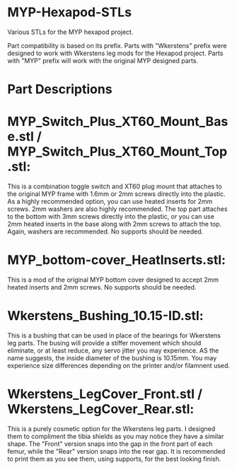 # MYP-Hexapod-STLs
Various STLs for the MYP hexapod project.

Part compatibility is based on its prefix.
Parts with "Wkerstens" prefix were designed to work with Wkerstens leg mods for the Hexapod project.
Parts with "MYP" prefix will work with the original MYP designed parts.


# Part Descriptions

# MYP_Switch_Plus_XT60_Mount_Base.stl / MYP_Switch_Plus_XT60_Mount_Top.stl:
This is a combination toggle switch and XT60 plug mount that attaches to the original MYP frame with 1.6mm or 2mm screws directly into the plastic. As a highly recommended option, you can use heated inserts for 2mm screws. 2mm washers are also highly recommended.
The top part attaches to the bottom with 3mm screws directly into the plastic, or you can use 2mm heated inserts in the base along with 2mm screws to attach the top. Again, washers are recommended. No supports should be needed.

# MYP_bottom-cover_HeatInserts.stl:
This is a mod of the original MYP bottom cover designed to accept 2mm heated inserts and 2mm screws. No supports should be needed.

# Wkerstens_Bushing_10.15-ID.stl:
This is a bushing that can be used in place of the bearings for Wkerstens leg parts. The busing will provide a stiffer movement which should eliminate, or at least reduce, any servo jitter you may experience. AS the name suggests, the inside diameter of the bushing is 10.15mm. You may experience size differences depending on the printer and/or filamnent used.

# Wkerstens_LegCover_Front.stl / Wkerstens_LegCover_Rear.stl:
This is a purely cosmetic option for the Wkerstens leg parts. I designed them to compliment the tibia shields as you may notice they have a similar shape. The "Front" version snaps into the gap in the front part of each femur, while the "Rear" version snaps into the rear gap. It is recommended to print them as you see them, using supports, for the best looking finish.
